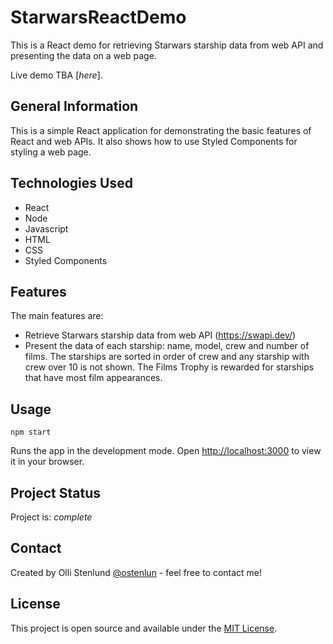 # StarwarsReactDemo
This is a React demo for retrieving Starwars starship data from web API and presenting the data on a web page.

Live demo TBA [_here_].

## General Information
This is a simple React application for demonstrating the basic features of React and web APIs. It also shows how to use Styled Components for styling a web page.

## Technologies Used
- React
- Node
- Javascript
- HTML
- CSS
- Styled Components

## Features

The main features are:
- Retrieve Starwars starship data from web API (https://swapi.dev/)
- Present the data of each starship: name, model, crew and number of films. The starships 
are sorted in order of crew and any starship with crew over 10 is not shown. The Films Trophy 
is rewarded for starships that have most film appearances. 

## Usage

`npm start`

Runs the app in the development mode. Open [http://localhost:3000](http://localhost:3000) to view it in your browser.

## Project Status
Project is: _complete_

## Contact
Created by Olli Stenlund [@ostenlun](https://www.codeheaven.one/) - feel free to contact me!

## License
This project is open source and available under the [MIT License]().
